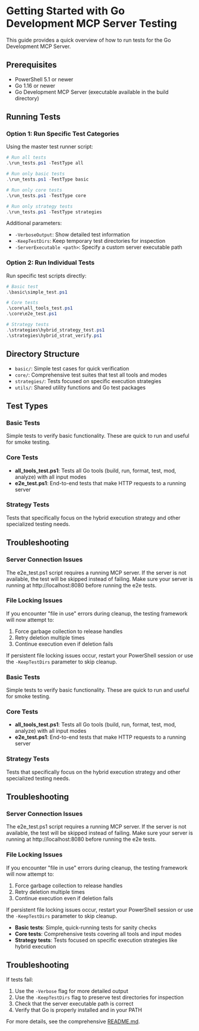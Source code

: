 ﻿# Getting Started with Go Development MCP Server Testing

This guide provides a quick overview of how to run tests for the Go Development MCP Server.

## Prerequisites

- PowerShell 5.1 or newer
- Go 1.16 or newer
- Go Development MCP Server (executable available in the build directory)

## Running Tests

### Option 1: Run Specific Test Categories

Using the master test runner script:

```powershell
# Run all tests
.\run_tests.ps1 -TestType all

# Run only basic tests
.\run_tests.ps1 -TestType basic

# Run only core tests
.\run_tests.ps1 -TestType core

# Run only strategy tests
.\run_tests.ps1 -TestType strategies
```

Additional parameters:

- `-VerboseOutput`: Show detailed test information
- `-KeepTestDirs`: Keep temporary test directories for inspection
- `-ServerExecutable <path>`: Specify a custom server executable path

### Option 2: Run Individual Tests

Run specific test scripts directly:

```powershell
# Basic test
.\basic\simple_test.ps1

# Core tests
.\core\all_tools_test.ps1
.\core\e2e_test.ps1

# Strategy tests
.\strategies\hybrid_strategy_test.ps1
.\strategies\hybrid_strat_verify.ps1
```

## Directory Structure

- `basic/`: Simple test cases for quick verification
- `core/`: Comprehensive test suites that test all tools and modes
- `strategies/`: Tests focused on specific execution strategies
- `utils/`: Shared utility functions and Go test packages

## Test Types

### Basic Tests

Simple tests to verify basic functionality. These are quick to run and useful for smoke testing.

### Core Tests

- **all_tools_test.ps1**: Tests all Go tools (build, run, format, test, mod, analyze) with all input modes
- **e2e_test.ps1**: End-to-end tests that make HTTP requests to a running server

### Strategy Tests

Tests that specifically focus on the hybrid execution strategy and other specialized testing needs.

## Troubleshooting

### Server Connection Issues

The e2e_test.ps1 script requires a running MCP server. If the server is not available, the test will
be skipped instead of failing. Make sure your server is running at http://localhost:8080 before running
the e2e tests.

### File Locking Issues

If you encounter "file in use" errors during cleanup, the testing framework will now attempt to:
1. Force garbage collection to release handles
2. Retry deletion multiple times
3. Continue execution even if deletion fails

If persistent file locking issues occur, restart your PowerShell session or use the `-KeepTestDirs`
parameter to skip cleanup.

### Basic Tests
Simple tests to verify basic functionality. These are quick to run and useful for smoke testing.

### Core Tests
- **all_tools_test.ps1**: Tests all Go tools (build, run, format, test, mod, analyze) with all input modes
- **e2e_test.ps1**: End-to-end tests that make HTTP requests to a running server

### Strategy Tests
Tests that specifically focus on the hybrid execution strategy and other specialized testing needs.

## Troubleshooting

### Server Connection Issues
The e2e_test.ps1 script requires a running MCP server. If the server is not available, the test will
be skipped instead of failing. Make sure your server is running at http://localhost:8080 before running
the e2e tests.

### File Locking Issues
If you encounter "file in use" errors during cleanup, the testing framework will now attempt to:
1. Force garbage collection to release handles
2. Retry deletion multiple times
3. Continue execution even if deletion fails

If persistent file locking issues occur, restart your PowerShell session or use the `-KeepTestDirs`
parameter to skip cleanup.

- **Basic tests**: Simple, quick-running tests for sanity checks
- **Core tests**: Comprehensive tests covering all tools and input modes
- **Strategy tests**: Tests focused on specific execution strategies like hybrid execution

## Troubleshooting

If tests fail:

1. Use the `-Verbose` flag for more detailed output
2. Use the `-KeepTestDirs` flag to preserve test directories for inspection
3. Check that the server executable path is correct
4. Verify that Go is properly installed and in your PATH

For more details, see the comprehensive [README.md](README.md).
